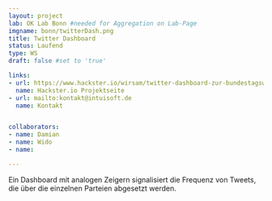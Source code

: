 ```yaml
---
layout: project
lab: OK Lab Bonn #needed for Aggregation on Lab-Page
imgname: bonn/twitterDash.png
title: Twitter Dashboard
status: Laufend
type: WS
draft: false #set to 'true'

links:
- url: https://www.hackster.io/wirsam/twitter-dashboard-zur-bundestagswahl-2017-f27862
  name: Hackster.io Projektseite
- url: mailto:kontakt@intuisoft.de
  name: Kontakt


collaborators:
- name: Damian
- name: Wido
- name: 

---
```


Ein Dashboard mit analogen Zeigern signalisiert die Frequenz von Tweets, die über die einzelnen Parteien abgesetzt werden.
